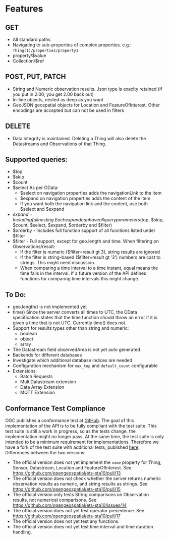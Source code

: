 # Features

## GET
* All standard paths
* Navigating to sub-properties of complex properties. e.g.: `Thing(1)/properties/property1`
* property/$value
* Collection/$ref

## POST, PUT, PATCH
* String and Numeric observation results. Json type is exaclty retained (if you put in 2.00, you get 2.00 back out)
* In-line objects, nested as deep as you want
* GeoJSON geospatial objects for Location and FeatureOfInterest. Other encodings are accepted but can not be used in filters

## DELETE
* Data integrity is maintained. Deleting a Thing will also delete the Datastreams and Observations of that Thing.

## Supported queries:
* $top
* $skip
* $count
* $select
  As per OData:
  * $select on navigation properties adds the navigationLink to the item
  * $expand on navigation properties adds the content of the item
  * If you want both the navigation link and the content, use both $select and $expand
* $expand - Including full nesting. Each expand can have all query parameters ($top, $skip, $count, $select, $expand, $orderby and $filter)
* $orderby - Includes full function support of all functions listed under $filter
* $filter - Full support, except for geo.length and time.
  When filtering on Observations/result:
  * If the filter is numeric ($filter=result gt 3), string results are ignored
  * If the filter is string-based ($filter=result gt '3') numbers are cast to strings. This might need discussion.
  * When comparing a time interval to a time instant, equal means the time falls in the interval. If a future version of the API defines functions for comparing time intervals this might change.

## To Do:
* geo.length() is not implemented yet
* time() Since the server converts all times to UTC, the OData specification states that the time function should throw an error if it is given a time that is not UTC. Currently time() does not.
* Support for results types other than string and numeric:
  * boolean
  * object
  * array
* The Datastream field observedArea is not yet auto generated
* Backends for different databases
* Investigate which additional database indices are needed
* Configuration mechanism for `max_top` and `default_count` configurable
* Extensions:
  * Batch Requests
  * MultiDatastream extension
  * Data Array Extension
  * MQTT Extension

## Conformance Test Compliance

OGC publishes a conformance test at [GitHub](https://github.com/opengeospatial/ets-sta10). The goal of this implementation of the API is to be fully compliant with the test suite. This test suite is still a work in progress, so as the tests change, the implementation might no longer pass.
At the same time, the test suite is only intended to be a minimum requirement for implementations. Therefore we have a fork of the test suite with additional tests, published [here](https://github.com/hylkevds/ets-sta10).
Differences between the two versions:
* The official version does not yet implement the `name` property for Thing, Sensor, Datastream, Location and FeatureOfInterest. See https://github.com/opengeospatial/ets-sta10/pull/13
* The official version does not check whether the server returns numeric observation results as numeric, and string results as strings. See https://github.com/opengeospatial/ets-sta10/pull/15
* The official version only tests String comparisons on Observation results, not numerical comparisons. See https://github.com/opengeospatial/ets-sta10/issues/14
* The official version does not yet test operator precedence. See https://github.com/opengeospatial/ets-sta10/pull/17
* The official version does not yet test any functions.
* The official version does not yet test time interval and time duration handling.

